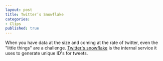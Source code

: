 ```yaml
---
layout: post
title: Twitter’s Snowflake
categories:
- Clips
published: true
---
```

When you have data at the size and coming at the rate of twitter, even the "little things" are a challenge. <a href="http://engineering.twitter.com/2010/06/announcing-snowflake.html">Twitter's snowflake</a> is the internal service it uses to generate unique ID's for tweets.
